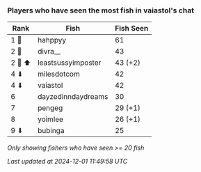 ### Players who have seen the most fish in vaiastol's chat
| Rank | Fish | Fish Seen |
|------|--------|-----------|
| 1 🥇  | hahppyy  | 61 |
| 2 🥈  | divra__  | 43 |
| 2 🥈 ⬆ | leastsussyimposter  | 43 (+2) |
| 4 ⬇ | milesdotcom  | 42 |
| 4 ⬇ | vaiastol  | 42 |
| 6  | dayzedinndaydreams  | 30 |
| 7  | pengeg  | 29 (+1) |
| 8  | yoimlee  | 26 (+1) |
| 9 ⬇ | bubinga  | 25 |

_Only showing fishers who have seen >= 20 fish_

_Last updated at 2024-12-01 11:49:58 UTC_
